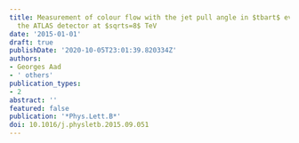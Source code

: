 ```yaml
---
title: Measurement of colour flow with the jet pull angle in $tbart$ events using
  the ATLAS detector at $sqrts=8$ TeV
date: '2015-01-01'
draft: true
publishDate: '2020-10-05T23:01:39.820334Z'
authors:
- Georges Aad
- ' others'
publication_types:
- 2
abstract: ''
featured: false
publication: '*Phys.Lett.B*'
doi: 10.1016/j.physletb.2015.09.051
---
```



